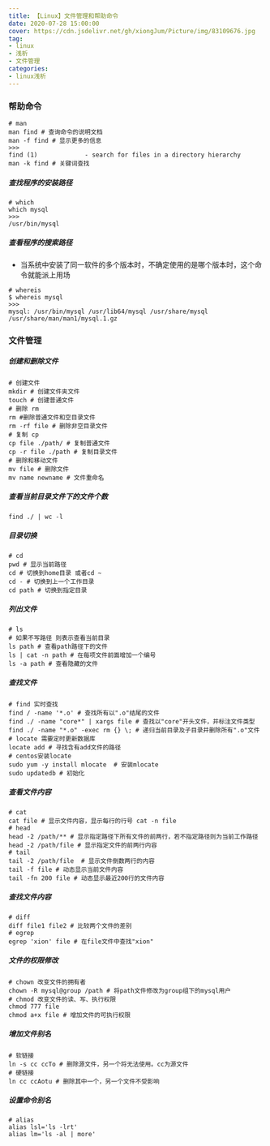 ```yaml
---
title: 【Linux】文件管理和帮助命令
date: 2020-07-28 15:00:00
cover: https://cdn.jsdelivr.net/gh/xiongJum/Picture/img/83109676.jpg
tag:
- linux
- 浅析
- 文件管理
categories: 
- linux浅析
---
```


### 帮助命令

~~~shell
# man
man find # 查询命令的说明文档
man -f find # 显示更多的信息
>>> 
find (1)             - search for files in a directory hierarchy
man -k find # 关键词查找
~~~

#####   查找程序的安装路径

~~~shell
# which
which mysql
>>>
/usr/bin/mysql
~~~

#####   查看程序的搜索路径

+   当系统中安装了同一软件的多个版本时，不确定使用的是哪个版本时，这个命令就能派上用场

~~~shell
# whereis
$ whereis mysql
>>>
mysql: /usr/bin/mysql /usr/lib64/mysql /usr/share/mysql /usr/share/man/man1/mysql.1.gz
~~~

### 文件管理

#####   创建和删除文件

~~~shell
# 创建文件
mkdir # 创建文件夹文件
touch # 创建普通文件
# 删除 rm
rm #删除普通文件和空目录文件
rm -rf file # 删除非空目录文件
# 复制 cp
cp file ./path/ # 复制普通文件
cp -r file ./path # 复制目录文件
# 删除和移动文件
mv file # 删除文件
mv name newname # 文件重命名
~~~

#####   查看当前目录文件下的文件个数

~~~shell
find ./ | wc -l
~~~

#####   目录切换

~~~shell
# cd
pwd # 显示当前路径
cd # 切换到home目录 或者cd ~
cd - # 切换到上一个工作目录
cd path # 切换到指定目录
~~~

#####   列出文件

~~~shell
# ls
# 如果不写路径 则表示查看当前目录
ls path # 查看path路径下的文件
ls | cat -n path # 在每项文件前面增加一个编号
ls -a path # 查看隐藏的文件
~~~

#####   查找文件

~~~shell
# find 实时查找
find / -name '*.o' # 查找所有以".o"结尾的文件
find ./ -name "core*" | xargs file # 查找以"core"开头文件，并标注文件类型
find ./ -name "*.o" -exec rm {} \; # 递归当前目录及子目录并删除所有".o"文件
# locate 需要定时更新数据库
locate add # 寻找含有add文件的路径
# centos安装locate
sudo yum -y install mlocate  # 安装mlocate
sudo updatedb # 初始化
~~~

#####   查看文件内容

~~~shell
# cat
cat file # 显示文件内容，显示每行的行号 cat -n file
# head
head -2 /path/** # 显示指定路径下所有文件的前两行，若不指定路径则为当前工作路径
head -2 /path/file # 显示指定文件的前两行内容
# tail
tail -2 /path/file  # 显示文件倒数两行的内容
tail -f file # 动态显示当前文件内容
tail -fn 200 file # 动态显示最近200行的文件内容
~~~

#####   查找文件内容

~~~shell
# diff
diff file1 file2 # 比较两个文件的差别
# egrep
egrep 'xion' file # 在file文件中查找"xion"

~~~

#####   文件的权限修改

~~~shell
# chown 改变文件的拥有者
chown -R mysql@group /path # 将path文件修改为group组下的mysql用户
# chmod 改变文件的读、写、执行权限
chmod 777 file
chmod a+x file # 增加文件的可执行权限
~~~

#####   增加文件别名

~~~shell
# 软链接
ln -s cc ccTo # 删除源文件，另一个将无法使用。cc为源文件
# 硬链接
ln cc ccAotu # 删除其中一个，另一个文件不受影响
~~~

#####   设置命令别名

~~~shell
# alias
alias lsl='ls -lrt'
alias lm='ls -al | more'
~~~